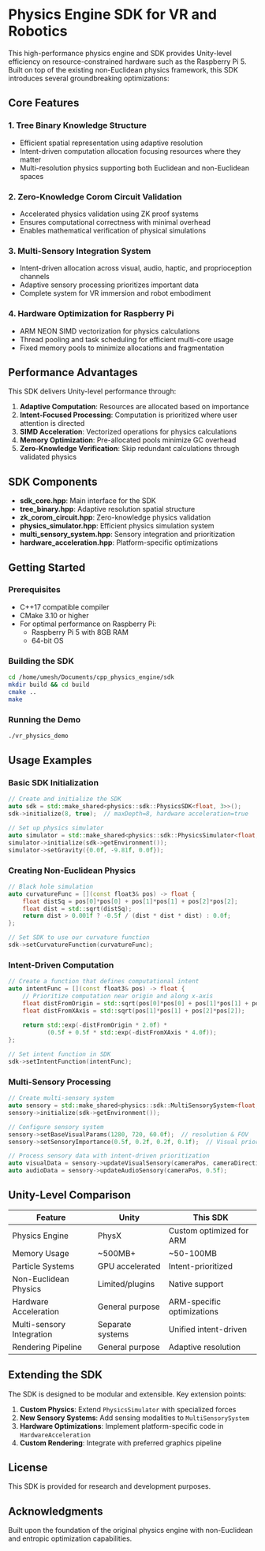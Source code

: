 # Physics Engine SDK for VR and Robotics

This high-performance physics engine and SDK provides Unity-level efficiency on resource-constrained hardware such as the Raspberry Pi 5. Built on top of the existing non-Euclidean physics framework, this SDK introduces several groundbreaking optimizations:

## Core Features

### 1. Tree Binary Knowledge Structure
- Efficient spatial representation using adaptive resolution
- Intent-driven computation allocation focusing resources where they matter
- Multi-resolution physics supporting both Euclidean and non-Euclidean spaces

### 2. Zero-Knowledge Corom Circuit Validation
- Accelerated physics validation using ZK proof systems
- Ensures computational correctness with minimal overhead
- Enables mathematical verification of physical simulations

### 3. Multi-Sensory Integration System
- Intent-driven allocation across visual, audio, haptic, and proprioception channels
- Adaptive sensory processing prioritizes important data
- Complete system for VR immersion and robot embodiment

### 4. Hardware Optimization for Raspberry Pi
- ARM NEON SIMD vectorization for physics calculations
- Thread pooling and task scheduling for efficient multi-core usage
- Fixed memory pools to minimize allocations and fragmentation

## Performance Advantages

This SDK delivers Unity-level performance through:

1. **Adaptive Computation**: Resources are allocated based on importance
2. **Intent-Focused Processing**: Computation is prioritized where user attention is directed
3. **SIMD Acceleration**: Vectorized operations for physics calculations
4. **Memory Optimization**: Pre-allocated pools minimize GC overhead
5. **Zero-Knowledge Verification**: Skip redundant calculations through validated physics

## SDK Components

- **sdk_core.hpp**: Main interface for the SDK
- **tree_binary.hpp**: Adaptive resolution spatial structure
- **zk_corom_circuit.hpp**: Zero-knowledge physics validation
- **physics_simulator.hpp**: Efficient physics simulation system
- **multi_sensory_system.hpp**: Sensory integration and prioritization
- **hardware_acceleration.hpp**: Platform-specific optimizations

## Getting Started

### Prerequisites

- C++17 compatible compiler
- CMake 3.10 or higher
- For optimal performance on Raspberry Pi:
  - Raspberry Pi 5 with 8GB RAM
  - 64-bit OS

### Building the SDK

```bash
cd /home/umesh/Documents/cpp_physics_engine/sdk
mkdir build && cd build
cmake ..
make
```

### Running the Demo

```bash
./vr_physics_demo
```

## Usage Examples

### Basic SDK Initialization

```cpp
// Create and initialize the SDK
auto sdk = std::make_shared<physics::sdk::PhysicsSDK<float, 3>>();
sdk->initialize(8, true);  // maxDepth=8, hardware acceleration=true

// Set up physics simulator
auto simulator = std::make_shared<physics::sdk::PhysicsSimulator<float, 3>>();
simulator->initialize(sdk->getEnvironment());
simulator->setGravity({0.0f, -9.81f, 0.0f});
```

### Creating Non-Euclidean Physics

```cpp
// Black hole simulation
auto curvatureFunc = [](const float3& pos) -> float {
    float distSq = pos[0]*pos[0] + pos[1]*pos[1] + pos[2]*pos[2];
    float dist = std::sqrt(distSq);
    return dist > 0.001f ? -0.5f / (dist * dist * dist) : 0.0f;
};

// Set SDK to use our curvature function
sdk->setCurvatureFunction(curvatureFunc);
```

### Intent-Driven Computation

```cpp
// Create a function that defines computational intent
auto intentFunc = [](const float3& pos) -> float {
    // Prioritize computation near origin and along x-axis
    float distFromOrigin = std::sqrt(pos[0]*pos[0] + pos[1]*pos[1] + pos[2]*pos[2]);
    float distFromXAxis = std::sqrt(pos[1]*pos[1] + pos[2]*pos[2]);
    
    return std::exp(-distFromOrigin * 2.0f) * 
           (0.5f + 0.5f * std::exp(-distFromXAxis * 4.0f));
};

// Set intent function in SDK
sdk->setIntentFunction(intentFunc);
```

### Multi-Sensory Processing

```cpp
// Create multi-sensory system
auto sensory = std::make_shared<physics::sdk::MultiSensorySystem<float, 3>>();
sensory->initialize(sdk->getEnvironment());

// Configure sensory system
sensory->setBaseVisualParams(1280, 720, 60.0f);  // resolution & FOV
sensory->setSensoryImportance(0.5f, 0.2f, 0.2f, 0.1f);  // Visual priority

// Process sensory data with intent-driven prioritization
auto visualData = sensory->updateVisualSensory(cameraPos, cameraDirection, 0.8f);
auto audioData = sensory->updateAudioSensory(cameraPos, 0.5f);
```

## Unity-Level Comparison

| Feature | Unity | This SDK |
|---------|-------|----------|
| Physics Engine | PhysX | Custom optimized for ARM |
| Memory Usage | ~500MB+ | ~50-100MB |
| Particle Systems | GPU accelerated | Intent-prioritized |
| Non-Euclidean Physics | Limited/plugins | Native support |
| Hardware Acceleration | General purpose | ARM-specific optimizations |
| Multi-sensory Integration | Separate systems | Unified intent-driven |
| Rendering Pipeline | General purpose | Adaptive resolution |

## Extending the SDK

The SDK is designed to be modular and extensible. Key extension points:

1. **Custom Physics**: Extend `PhysicsSimulator` with specialized forces
2. **New Sensory Systems**: Add sensing modalities to `MultiSensorySystem`
3. **Hardware Optimizations**: Implement platform-specific code in `HardwareAcceleration`
4. **Custom Rendering**: Integrate with preferred graphics pipeline

## License

This SDK is provided for research and development purposes.

## Acknowledgments

Built upon the foundation of the original physics engine with non-Euclidean and entropic optimization capabilities.
